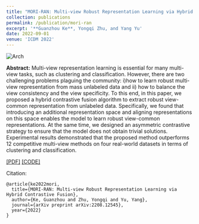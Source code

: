 ```yaml
---
title: "MORI-RAN: Multi-view Robust Representation Learning via Hybrid Contrastive Fusion"
collection: publications
permalink: /publication/mori-ran
excerpt: '**Guanzhou Ke**, Yongqi Zhu, and Yang Yu'
date: 2022-09-01
venue: 'ICDM 2022'
---
```


![Arch](https://ihades.cn/images/mori-ran-arch.png)


**Abstract:** Multi-view representation learning is essential for many multi-view tasks, such as clustering and classification. However, there are two challenging problems plaguing the community: i)how to learn robust multi-view representation from mass unlabeled data and ii) how to balance the view consistency and the view specificity. To this end, in this paper, we proposed a hybrid contrastive fusion algorithm to extract robust view-common representation from unlabeled data. Specifically, we found that introducing an additional representation space and aligning representations on this space enables the model to learn robust view-common representations. At the same time, we designed an asymmetric contrastive strategy to ensure that the model does not obtain trivial solutions. Experimental results demonstrated that the proposed method outperforms 12 competitive multi-view methods on four real-world datasets in terms of clustering and classification. 

[\[PDF\]](https://arxiv.org/pdf/2208.12545) [\[CODE\]](https://github.com/Guanzhou-Ke/mori-ran)

Citation:

```
@article{ke2022mori,
  title={MORI-RAN: Multi-view Robust Representation Learning via Hybrid Contrastive Fusion},
  author={Ke, Guanzhou and Zhu, Yongqi and Yu, Yang},
  journal={arXiv preprint arXiv:2208.12545},
  year={2022}
}
```
